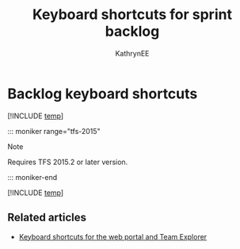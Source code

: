 ﻿---
title: Keyboard shortcuts for sprint backlog
titleSuffix: Azure Boards
description: Use keyboard shortcuts in the web portal product, portfolio, and sprint backlogs 
ms.custom: seodec18  
ms.technology: devops-agile
ms.assetid: 
ms.author: kaelli
author: KathrynEE
ms.topic: reference
monikerRange: '>= tfs-2015'
ms.date: 11/19/2018
---


# Backlog keyboard shortcuts

[!INCLUDE [temp](../includes/version-vsts-tfs-2015-on.md)] 

::: moniker range="tfs-2015"

> [!NOTE]   
> Requires TFS 2015.2 or later version.

::: moniker-end


[!INCLUDE [temp](../../includes/keyboard-shortcuts/work-backlog-shortcuts.md)] 


## Related articles

- [Keyboard shortcuts for the web portal and Team Explorer](../../project/navigation/keyboard-shortcuts.md)


